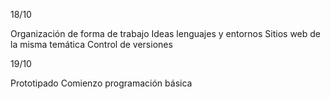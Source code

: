 18/10

Organización de forma de trabajo
Ideas lenguajes y entornos
Sitios web de la misma temática
Control de versiones

19/10

Prototipado
Comienzo programación básica

